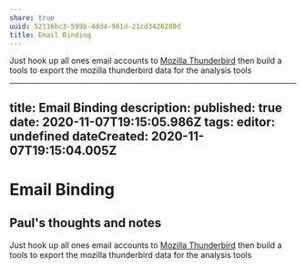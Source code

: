```yaml
---
share: true
uuid: 52116bc3-599b-4dd4-961d-21cd3426280d
title: Email Binding
---
```

Just hook up all ones email accounts to [Mozilla Thunderbird](https://www.thunderbird.net/en-US/) then build a tools to export the mozilla thunderbird data for the analysis tools


---
title: Email Binding
description: 
published: true
date: 2020-11-07T19:15:05.986Z
tags: 
editor: undefined
dateCreated: 2020-11-07T19:15:04.005Z
---

# Email Binding

## Paul's thoughts and notes

Just hook up all ones email accounts to [Mozilla Thunderbird](https://www.thunderbird.net/en-US/) then build a tools to export the mozilla thunderbird data for the analysis tools